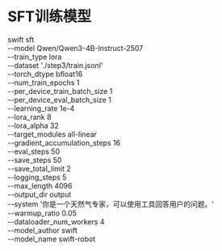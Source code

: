 # SFT训练模型

swift sft \
    --model Qwen/Qwen3-4B-Instruct-2507 \
    --train_type lora \
    --dataset './step3/train.jsonl' \
    --torch_dtype bfloat16 \
    --num_train_epochs 1 \
    --per_device_train_batch_size 1 \
    --per_device_eval_batch_size 1 \
    --learning_rate 1e-4 \
    --lora_rank 8 \
    --lora_alpha 32 \
    --target_modules all-linear \
    --gradient_accumulation_steps 16 \
    --eval_steps 50 \
    --save_steps 50 \
    --save_total_limit 2 \
    --logging_steps 5 \
    --max_length 4096 \
    --output_dir output \
    --system '你是一个天然气专家，可以使用工具回答用户的问题。' \
    --warmup_ratio 0.05 \
    --dataloader_num_workers 4 \
    --model_author swift \
    --model_name swift-robot